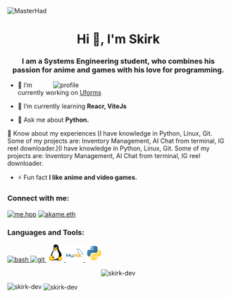 ![MasterHad](https://mir-s3-cdn-cf.behance.net/project_modules/fs/22b22287602523.5dbd29081561d.gif)
<h1 align="center">Hi 👋, I'm Skirk</h1>
<h3
 align="center">I am a Systems Engineering student, who combines his 
passion for anime and games with his love for programming.</h3>
<img align="right" alt="profile" width=400" src="https://github.com/skirk-dev/skirk-dev/assets/122117784/d2ed9b77-9df4-4a4a-b4c9-1741445c7dab.png" />


- 🔭 I’m currently working on [Uforms](https://github.com/skirk-dev/Uforms)

- 🌱 I’m currently learning **Reacr, ViteJs**

- 💬 Ask me about **Python.**

 📄 Know about my experiences [I have knowledge in Python, Linux, Git. 
Some of my projects are: Inventory Management, AI Chat from terminal, IG
 reel downloader.](I have knowledge in Python, Linux, Git. Some of my 
projects are: Inventory Management, AI Chat from terminal, IG reel 
downloader.

- ⚡ Fun fact **I like anime and video games.**

<h3 align="left">Connect with me:</h3>
<p align="left">
<a
 href="https://instagram.com/me.hpp" target="blank"><img 
align="center" 
src="https://raw.githubusercontent.com/rahuldkjain/github-profile-readme-generator/master/src/images/icons/Social/instagram.svg"
 alt="me.hpp" height="30" width="40" /></a>
<a 
href="https://discord.gg/akame.eth" target="blank"><img 
align="center" 
src="https://raw.githubusercontent.com/rahuldkjain/github-profile-readme-generator/master/src/images/icons/Social/discord.svg"
 alt="akame.eth" height="30" width="40" /></a>
</p>

<h3 align="left">Languages and Tools:</h3>
<p align="left"> <a href="https://www.gnu.org/software/bash/" target="_blank" rel="noreferrer"> <img src="https://www.vectorlogo.zone/logos/gnu_bash/gnu_bash-icon.svg" alt="bash" width="40" height="40"/> </a> <a href="https://git-scm.com/" target="_blank" rel="noreferrer"> <img src="https://www.vectorlogo.zone/logos/git-scm/git-scm-icon.svg" alt="git" width="40" height="40"/> </a> <a href="https://www.linux.org/" target="_blank" rel="noreferrer"> <img src="https://raw.githubusercontent.com/devicons/devicon/master/icons/linux/linux-original.svg" alt="linux" width="40" height="40"/> </a> <a href="https://www.mysql.com/" target="_blank" rel="noreferrer"> <img src="https://raw.githubusercontent.com/devicons/devicon/master/icons/mysql/mysql-original-wordmark.svg" alt="mysql" width="40" height="40"/> </a> <a href="https://www.python.org" target="_blank" rel="noreferrer"> <img src="https://raw.githubusercontent.com/devicons/devicon/master/icons/python/python-original.svg" alt="python" width="40" height="40"/> </a> </p>

<p
 align="center"> <img 
src="https://komarev.com/ghpvc/?username=skirk-dev&label=Profile%20views&color=0e75b6&style=flat"
 alt="skirk-dev" /> </p>


<p><img align="left" 
src="https://github-readme-stats.vercel.app/api/top-langs?username=skirk-dev&show_icons=true&locale=en&layout=compact"
 alt="skirk-dev" /></p>

<p>&nbsp;<img 
align="center" 
src="https://github-readme-stats.vercel.app/api?username=skirk-dev&show_icons=true&locale=en"
 alt="skirk-dev" /></p>


